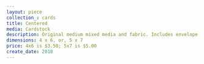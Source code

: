 ```yaml
---
layout: piece
collection_: cards
title: Centered
media: Cardstock
description: Original medium mixed media and fabric. Includes envelope.
dimensions: 4 x 6, or, 5 x 7
price: 4x6 is $3.50; 5x7 is $5.00
create_date: 2018
---
```

